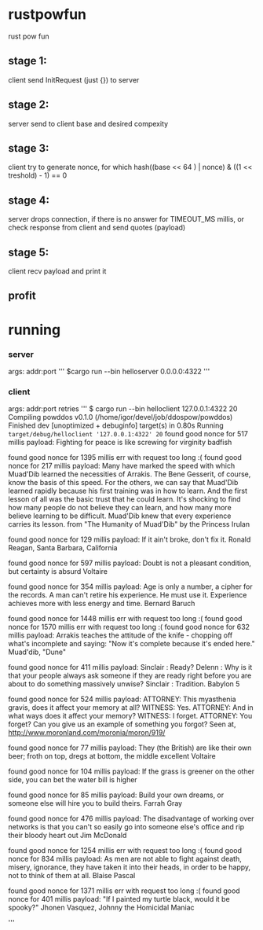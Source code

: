 # rustpowfun
rust pow fun 


## stage 1: 

client send InitRequest (just {}) to server

## stage 2:

server send to client base and desired compexity

## stage 3: 

client try to generate nonce, for which   hash((base << 64 ) | nonce)  & ((1 << treshold) - 1) == 0

## stage 4:

server drops connection, if there is no answer for TIMEOUT_MS millis, or check response from client and send quotes (payload)

## stage 5:

client recv payload and print it

## profit

# running


### server
args: addr:port
''' 
$cargo run --bin helloserver 0.0.0.0:4322
'''

### client

args: addr:port retries 
''' 
$ cargo run --bin helloclient 127.0.0.1:4322 20
   Compiling powddos v0.1.0 (/home/igor/devel/job/ddospow/powddos)
    Finished dev [unoptimized + debuginfo] target(s) in 0.80s
     Running `target/debug/helloclient '127.0.0.1:4322' 20`
found good nonce for 517 millis
payload:
Fighting for peace is like screwing for virginity
    badfish

found good nonce for 1395 millis
err with request too long :(
found good nonce for 217 millis
payload:
Many have marked the speed with which Muad'Dib learned the necessities of
Arrakis. The Bene Gesserit, of course, know the basis of this speed. For the
others, we can say that Muad'Dib learned rapidly because his first training was
in how to learn. And the first lesson of all was the basic trust that he could
learn. It's shocking to find how many people do not believe they can learn, and
how many more believe learning to be difficult. Muad'Dib knew that every
experience carries its lesson.
    from "The Humanity of Muad'Dib" by the Princess Irulan

found good nonce for 129 millis
payload:
If it ain't broke, don't fix it.
    Ronald Reagan, Santa Barbara, California

found good nonce for 597 millis
payload:
Doubt is not a pleasant condition, but certainty is absurd
    Voltaire

found good nonce for 354 millis
payload:
Age is only a number, a cipher for the records. A man can't retire his
experience. He must use it. Experience achieves more with less energy and time.
    Bernard Baruch


found good nonce for 1448 millis
err with request too long :(
found good nonce for 1570 millis
err with request too long :(
found good nonce for 632 millis
payload:
Arrakis teaches the attitude of the knife - chopping off what's incomplete and
saying: "Now it's complete because it's ended here."
    Muad'dib, "Dune"

found good nonce for 411 millis
payload:
Sinclair : Ready?
Delenn : Why is it that your people always ask someone if they are ready right
before you are about to do something massively unwise?
Sinclair : Tradition.
    Babylon 5

found good nonce for 524 millis
payload:
ATTORNEY: This myasthenia gravis, does it affect your memory at all?
WITNESS: Yes.
ATTORNEY: And in what ways does it affect your memory?
WITNESS: I forget.
ATTORNEY: You forget? Can you give us an example of something you forgot?
    Seen at, http://www.moronland.com/moronia/moron/919/

found good nonce for 77 millis
payload:
They (the British) are like their own beer; froth on top, dregs at bottom, the
middle excellent
    Voltaire

found good nonce for 104 millis
payload:
If the grass is greener on the other side, you can bet the water bill is higher

found good nonce for 85 millis
payload:
Build your own dreams, or someone else will hire you to build theirs.
    Farrah Gray

found good nonce for 476 millis
payload:
The disadvantage of working over networks is that you can't so easily go into
someone else's office and rip their bloody heart out
    Jim McDonald

found good nonce for 1254 millis
err with request too long :(
found good nonce for 834 millis
payload:
As men are not able to fight against death, misery, ignorance, they have taken
it into their heads, in order to be happy, not to think of them at all.
    Blaise Pascal

found good nonce for 1371 millis
err with request too long :(
found good nonce for 401 millis
payload:
"If I painted my turtle black, would it be spooky?"
    Jhonen Vasquez, Johnny the Homicidal Maniac


'''
